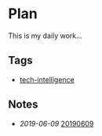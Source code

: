 # Plan

This is my daily work...

## Tags

- [tech-intelligence](./tags/tech-intelligence)

## Notes

- *2019-06-09* [20190609](./20190609)
